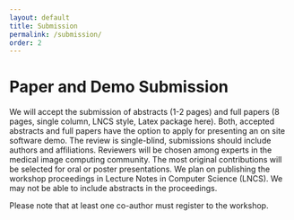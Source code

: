 ```yaml
---
layout: default
title: Submission
permalink: /submission/
order: 2
---
```

# Paper and Demo Submission
We will accept the submission of abstracts (1-2 pages) and full papers (8 pages, single column, LNCS style, Latex package here). Both, accepted abstracts and full papers have the option to apply for presenting an on site software demo. The review is single-blind, submissions should include authors and affiliations. Reviewers will be chosen among experts in the medical image computing community. The most original contributions will be selected for oral or poster presentations. We plan on publishing the workshop proceedings in Lecture Notes in Computer Science (LNCS). We may not be able to include abstracts in the proceedings.

Please note that at least one co-author must register to the workshop.